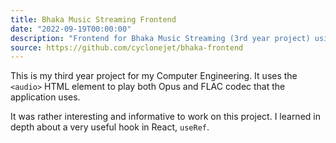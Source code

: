 ```yaml
---
title: Bhaka Music Streaming Frontend
date: "2022-09-19T00:00:00"
description: "Frontend for Bhaka Music Streaming (3rd year project) using React library."
source: https://github.com/cyclonejet/bhaka-frontend
---
```


This is my third year project for my Computer Engineering. It uses the `<audio>` HTML element to play both Opus and FLAC codec that the application uses.

It was rather interesting and informative to work on this project. I learned in depth about a very useful hook in React, `useRef`.
